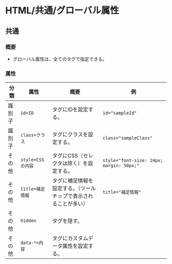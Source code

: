 # HTML/共通/グローバル属性

## 共通

### 概要

- グローバル属性は、全てのタグで指定できる。

### 属性

| 分類   | 属性              | 概要                                                         | 例                                       |
| ------ | ----------------- | ------------------------------------------------------------ | ---------------------------------------- |
| 識別子 | `id=ID`           | タグにIDを設定する。                                         | `id="sampleId"`                          |
| 識別子 | `class=クラス`    | タグにクラスを設定する。                                     | `class="sampleClass"`                    |
| その他 | `style=CSSの内容` | タグにCSS（セレクタは除く）を設定する。                      | `style="font-size: 24px; margin: 50px;"` |
| その他 | `title=補足情報`  | タグに補足情報を設定する。（ツールチップで表示されることが多い） | `title="補足情報"`                       |
| その他 | `hidden`          | タグを隠す。                                                 |                                          |
| その他 | `data-*=内容`     | タグにカスタムデータ属性を設定する。                         |                                          |

